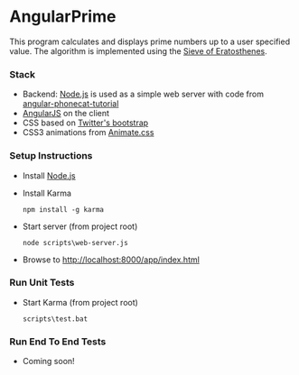 # AngularPrime

This program calculates and displays prime numbers up to a user specified value.
The algorithm is implemented using the [Sieve of Eratosthenes](http://en.wikipedia.org/wiki/Sieve_of_Eratosthenes).

### Stack
* Backend: [Node.js](http://nodejs.org/) is used as a simple web server with code from [angular-phonecat-tutorial](https://github.com/IgorMinar/angular-phonecat-tutorial/blob/master/scripts/web-server.js)
* [AngularJS](http://www.angularjs.org/) on the client
* CSS based on [Twitter's bootstrap](http://twitter.github.com/bootstrap/)
* CSS3 animations from [Animate.css](http://daneden.me/animate/)

### Setup Instructions

* Install [Node.js](http://nodejs.org/)
* Install Karma

    ```
    npm install -g karma
    ```

* Start server (from project root)

    ```
    node scripts\web-server.js
    ```

* Browse to [http://localhost:8000/app/index.html](http://localhost:8000/app/index.html)

### Run Unit Tests

* Start Karma (from project root)

    ```
    scripts\test.bat
    ```

### Run End To End Tests

* Coming soon!    